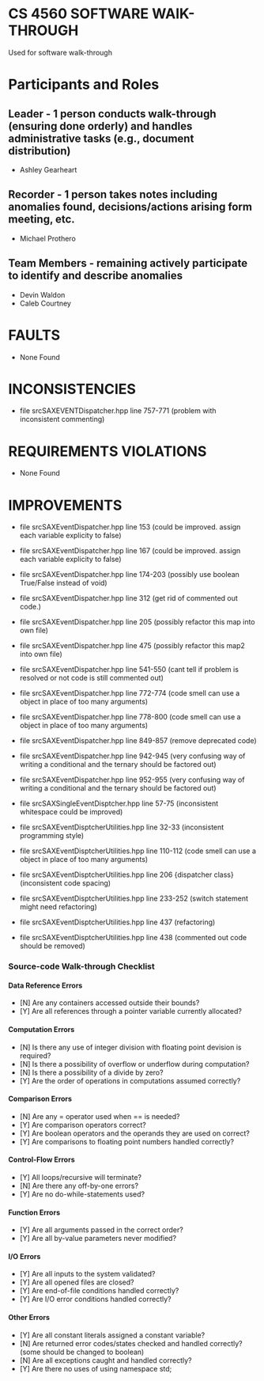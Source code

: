 # CS 4560 SOFTWARE WAlK-THROUGH
Used for software walk-through

# Participants and Roles

## Leader - 1 person conducts walk-through (ensuring done orderly) and handles administrative tasks (e.g., document distribution)
* Ashley Gearheart

## Recorder - 1 person takes notes including anomalies found, decisions/actions arising form meeting, etc.
* Michael Prothero

## Team Members - remaining actively participate to identify and describe anomalies
* Devin Waldon     
* Caleb Courtney    
  




# FAULTS     
* None Found






# INCONSISTENCIES     
* file srcSAXEVENTDispatcher.hpp line 757-771 (problem with inconsistent commenting)







# REQUIREMENTS VIOLATIONS
* None Found 





# IMPROVEMENTS     
* file srcSAXEventDispatcher.hpp line 153 (could be improved. assign each variable explicity to false)   
* file srcSAXEventDispatcher.hpp line 167 (could be improved. assign each variable explicity to false)   
* file srcSAXEventDispatcher.hpp line 174-203 (possibly use boolean True/False instead of void)   
* file srcSAXEventDispatcher.hpp line 312 (get rid of commented out code.)  
* file srcSAXEventDispatcher.hpp line 205 (possibly refactor this map into own file)   
* file srcSAXEventDispatcher.hpp line 475 (possibly refactor this map2 into own file)   
* file srcSAXEventDispatcher.hpp line 541-550 (cant tell if problem is resolved or not code is still commented out)  
* file srcSAXEventDispatcher.hpp line 772-774 (code smell can use a object in place of too many arguments)  
* file srcSAXEventDispatcher.hpp line 778-800 (code smell can use a object in place of too many arguments)  
* file srcSAXEventDispatcher.hpp line 849-857 (remove deprecated code)   
* file srcSAXEventDispatcher.hpp line 942-945 (very confusing way of writing a conditional and the ternary should be factored out)  
* file srcSAXEventDispatcher.hpp line 952-955 (very confusing way of writing a conditional and the ternary should be factored out)  

* file srcSAXSingleEventDisptcher.hpp line 57-75 (inconsistent whitespace could be improved)  

* file srcSAXEventDisptcherUtilities.hpp line 32-33 (inconsistent programming style)  
* file srcSAXEventDisptcherUtilities.hpp line 110-112 (code smell can use a object in place of too many arguments)  
* file srcSAXEventDisptcherUtilities.hpp line 206 {dispatcher class} (inconsistent code spacing)  
* file srcSAXEventDisptcherUtilities.hpp line 233-252 (switch statement might need refactoring)  
* file srcSAXEventDisptcherUtilities.hpp line 437 (refactoring)  
* file srcSAXEventDisptcherUtilities.hpp line 438 (commented out code should be removed)  








### Source-code Walk-through Checklist

#### Data Reference Errors
- [N] Are any containers accessed outside their bounds?
- [Y] Are all references through a pointer variable currently allocated?

#### Computation Errors
- [N] Is there any use of integer division with floating point devision is required?
- [N] Is there a possibility of overflow or underflow during computation?
- [N] Is there a possibility of a divide by zero?
- [Y] Are the order of operations in computations assumed correctly?

#### Comparison Errors
- [N] Are any = operator used when == is needed?
- [Y] Are comparison operators correct?
- [Y] Are boolean operators and the operands they are used on correct?
- [Y] Are comparisons to floating point numbers handled correctly?

#### Control-Flow Errors
- [Y] All loops/recursive will terminate?
- [N] Are there any off-by-one errors?
- [Y] Are no do-while-statements used?

#### Function Errors
- [Y] Are all arguments passed in the correct order?
- [Y] Are all by-value parameters never modified?

#### I/O Errors
- [Y] Are all inputs to the system validated?
- [Y] Are all opened files are closed?
- [Y] Are end-of-file conditions handled correctly?
- [Y] Are I/O error conditions handled correctly?

#### Other Errors
- [Y] Are all constant literals assigned a constant variable?
- [N] Are returned error codes/states checked and handled correctly? (some should be changed to boolean)
- [N] Are all exceptions caught and handled correctly?
- [Y] Are there no uses of using namespace std;
